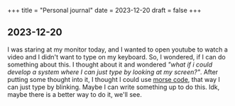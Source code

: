 +++
title = "Personal journal"
date = 2023-12-20
draft = false
+++

## 2023-12-20
I was staring at my monitor today, and I wanted to open youtube to watch a video and I didn't want to type on my keyboard. So, I wondered, if I can do something about this. I thought about it and wondered *"what if i could develop a system where I can just type by looking at my screen?"*. After putting some thought into it, I thought I could use [morse code](https://en.wikipedia.org/wiki/Morse_code), that way I can just type by blinking. Maybe I can write something up to do this. Idk, maybe there is a better way to do it, we'll see.


<!-- {{ img(id="https://uploads-ssl.webflow.com/5ff0b3326e5782a256714165/638b6f3a3d8d2e6bad1cb03b_Random22.1.jpg", alt="xfx6800xt", class="textCenter") }} -->